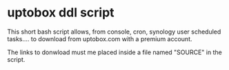 # uptobox ddl script

This short bash script allows, from console, cron, synology user scheduled tasks.... to download from uptobox.com with a premium account.

The links to donwload must me placed inside a file named "SOURCE" in the script.
